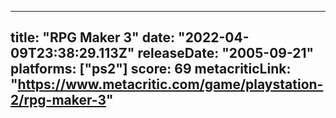 
---
title: "RPG Maker 3"
date: "2022-04-09T23:38:29.113Z"
releaseDate: "2005-09-21"
platforms: ["ps2"]
score: 69
metacriticLink: "https://www.metacritic.com/game/playstation-2/rpg-maker-3"
---
